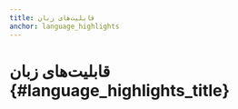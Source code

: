 ```yaml
---
title: قابلیت‌های زبان
anchor: language_highlights
---
```


# قابلیت‌های زبان {#language_highlights_title}
